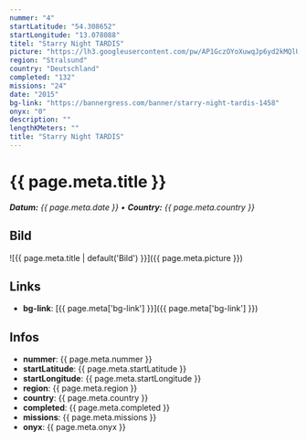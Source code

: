 ```yaml
---
nummer: "4"
startLatitude: "54.308652"
startLongitude: "13.078088"
titel: "Starry Night TARDIS"
picture: "https://lh3.googleusercontent.com/pw/AP1GczOYoXuwqJp6yd2kMQlUhFxc6l_VGhug7zs10AvGDFxAAzh07RDi_diFwOgtVu6l7dY_JUiUSpP7Jn4KRorWu0AUjLUZinfiiVYuchvBL-DZB-TiH39rbiRALO_JPRP75GnIifAZ8EA_0XSppe65X2Cl5w"
region: "Stralsund"
country: "Deutschland"
completed: "132"
missions: "24"
date: "2015"
bg-link: "https://bannergress.com/banner/starry-night-tardis-1458"
onyx: "0"
description: ""
lengthKMeters: ""
title: "Starry Night TARDIS"
---
```


# {{ page.meta.title }}
_**Datum:** {{ page.meta.date }} • **Country:** {{ page.meta.country }}_

## Bild
![{{ page.meta.title | default('Bild') }}]({{ page.meta.picture }})

## Links
- **bg-link**: [{{ page.meta['bg-link'] }}]({{ page.meta['bg-link'] }})

## Infos
- **nummer**: {{ page.meta.nummer }}
- **startLatitude**: {{ page.meta.startLatitude }}
- **startLongitude**: {{ page.meta.startLongitude }}
- **region**: {{ page.meta.region }}
- **country**: {{ page.meta.country }}
- **completed**: {{ page.meta.completed }}
- **missions**: {{ page.meta.missions }}
- **onyx**: {{ page.meta.onyx }}

